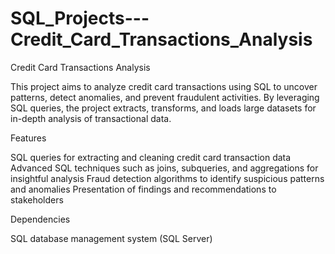 # SQL_Projects---Credit_Card_Transactions_Analysis
Credit Card Transactions Analysis

This project aims to analyze credit card transactions using SQL to uncover patterns, detect anomalies, and prevent fraudulent activities. 
By leveraging SQL queries, the project extracts, transforms, and loads large datasets for in-depth analysis of transactional data.

Features

SQL queries for extracting and cleaning credit card transaction data
Advanced SQL techniques such as joins, subqueries, and aggregations for insightful analysis
Fraud detection algorithms to identify suspicious patterns and anomalies
Presentation of findings and recommendations to stakeholders

Dependencies

SQL database management system (SQL Server)
